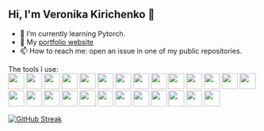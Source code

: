 ## Hi, I'm Veronika Kirichenko 👋

- 🌱 I’m currently learning Pytorch.
- 🎒 My [portfolio website](https://portfolio-kkvero.netlify.app/projects/portfolio/)
- 📫 How to reach me: open an issue in one of my public repositories.

The tools I use:  
<img height="32" width="32" src="https://cdn.jsdelivr.net/npm/simple-icons@v14/icons/python.svg" />
<img height="32" width="32" src="https://cdn.jsdelivr.net/npm/simple-icons@v14/icons/javascript.svg" />
<img height="32" width="32" src="https://cdn.jsdelivr.net/npm/simple-icons@v14/icons/cplusplus.svg" />
<img height="32" width="32" src="https://cdn.jsdelivr.net/npm/simple-icons@v14/icons/csswizardry.svg" />
<img height="32" width="32" src="https://cdn.jsdelivr.net/npm/simple-icons@v14/icons/sass.svg" />
<img height="32" width="32" src="https://cdn.jsdelivr.net/npm/simple-icons@v14/icons/django.svg" />
<img height="32" width="32" src="https://cdn.jsdelivr.net/npm/simple-icons@v14/icons/hugo.svg" />
<img height="32" width="32" src="https://cdn.jsdelivr.net/npm/simple-icons@v14/icons/sphinx.svg" />
<img height="32" width="32" src="https://cdn.jsdelivr.net/npm/simple-icons@v14/icons/plotly.svg" />
<img height="32" width="32" src="https://cdn.jsdelivr.net/npm/simple-icons@v14/icons/pytest.svg" />
<img height="32" width="32" src="https://cdn.jsdelivr.net/npm/simple-icons@v14/icons/sqlite.svg" />
<img height="32" width="32" src="https://cdn.jsdelivr.net/npm/simple-icons@v14/icons/mysql.svg" />
<img height="32" width="32" src="https://cdn.jsdelivr.net/npm/simple-icons@v14/icons/postgresql.svg" />
<img height="32" width="32" src="https://cdn.jsdelivr.net/npm/simple-icons@v14/icons/github.svg" />
<img height="32" width="32" src="https://cdn.jsdelivr.net/npm/simple-icons@v14/icons/githubpages.svg" />
<img height="32" width="32" src="https://cdn.jsdelivr.net/npm/simple-icons@v14/icons/git.svg" />
<img height="32" width="32" src="https://cdn.jsdelivr.net/npm/simple-icons@v14/icons/bootstrap.svg" />
<img height="32" width="32" src="https://cdn.jsdelivr.net/npm/simple-icons@v14/icons/gnometerminal.svg" />
<img height="32" width="32" src="https://cdn.jsdelivr.net/npm/simple-icons@v14/icons/gnubash.svg" />
<img height="32" width="32" src="https://cdn.jsdelivr.net/npm/simple-icons@v14/icons/vim.svg" />
<img height="32" width="32" src="https://cdn.jsdelivr.net/npm/simple-icons@v14/icons/linux.svg" />
<img height="32" width="32" src="https://cdn.jsdelivr.net/npm/simple-icons@v14/icons/leetcode.svg" />
<img height="32" width="32" src="https://cdn.jsdelivr.net/npm/simple-icons@v14/icons/netlify.svg" />
<img height="32" width="32" src="https://cdn.jsdelivr.net/npm/simple-icons@v14/icons/inkscape.svg" />
<img height="32" width="32" src="https://cdn.jsdelivr.net/npm/simple-icons@v14/icons/coreldraw.svg" />
<img height="32" width="32" src="https://cdn.jsdelivr.net/npm/simple-icons@v14/icons/readthedocs.svg" />

[![GitHub Streak](https://streak-stats.demolab.com/?user=kkvero)](https://git.io/streak-stats)

<!--
**kkvero/kkvero** is a ✨ _special_ ✨ repository because its `README.md` (this file) appears on your GitHub profile.

Here are some ideas to get you started:

- 🔭 I’m currently working on ...
- 🌱 I’m currently learning ...
- 👯 I’m looking to collaborate on ...
- 🤔 I’m looking for help with ...
- 💬 Ask me about ...
- 📫 How to reach me: ...
- 😄 Pronouns: ...
- ⚡ Fun fact: ...
-->
